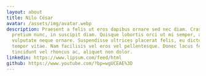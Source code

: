 ```yaml
---
layout: about
title: Nilo César
avatar: /assets/img/avatar.webp
description: Praesent a felis ut eros dapibus ornare sed nec diam. Cras eget
  pretium nunc, in suscipit diam. Quisque lobortis orci ut mi semper, ac
  vulputate neque ornare. Suspendisse ultrices placerat felis, eu dictum nisi
  tempor vitae. Nam facilisis vel eros vel pellentesque. Donec lacus felis,
  tincidunt vel rhoncus ac, aliquet non dolor.
linkedin: https://www.lipsum.com/feed/html
github: https://www.youtube.com/?bp=wgUCEAE%3D
---
```

